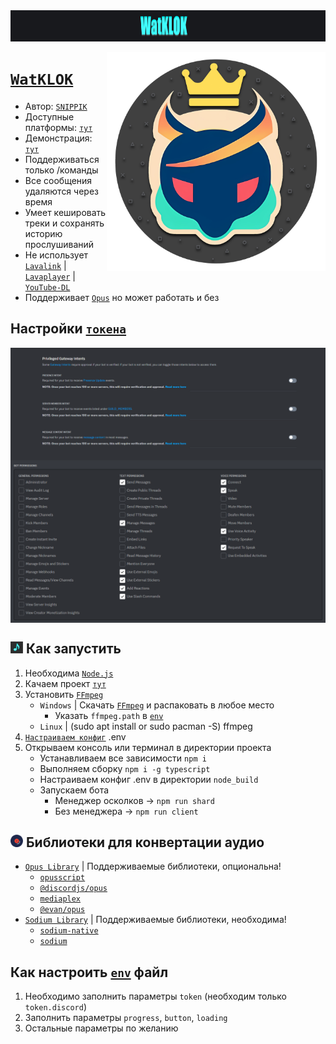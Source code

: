 <center><img src="https://raw.githubusercontent.com/SNIPPIK/WatKLOK/nightly/.github/resource/Icons/BG.png" alt="centered image" height="50"></center>


[<img align="right" alt="Avatar" width="350px" src="https://raw.githubusercontent.com/SNIPPIK/WatKLOK/nightly/.github/resource/Icons/Bot.png" />]()

# [`WatKLOK`](https://github.com/SNIPPIK/WatKLOK) 
- Автор: [`SNIPPIK`](https://github.com/SNIPPIK)
- Доступные платформы: [`тут`](src/handlers/APIs)
- Демонстрация: [`тут`](https://www.youtube.com/watch?v=G7vgPmnt9_8)
- Поддерживаться только /команды
- Все сообщения удаляются через время
- Умеет кешировать треки и сохранять историю прослушиваний
- Не использует [`Lavalink`](https://github.com/lavalink-devs/Lavalink) | [`Lavaplayer`](https://github.com/sedmelluq/lavaplayer) | [`YouTube-DL`](https://youtube-dl.org/)
- Поддерживает [`Opus`](https://wikipedia.org/wiki/Opus) но может работать и без


## Настройки [`токена`](https://discord.com/developers/applications)

<img align="center" alt="PGI Settings" width="1000px" src="https://github.com/SNIPPIK/WatKLOK/blob/nightly/.github/resource/PGI.png?raw=true" />
<img align="center" alt="Bot Permissions" width="1000px" src="https://github.com/SNIPPIK/WatKLOK/blob/nightly/.github/resource/Bot Permissions.png?raw=true" />


## <img alt="Avatar" width="20px" src="https://raw.githubusercontent.com/SNIPPIK/WatKLOK/nightly/.github/resource/Icons/Note.png" /> Как запустить
1. Необходима [`Node.js`](https://nodejs.org/ru/)
2. Качаем проект [`тут`](https://codeload.github.com/SNIPPIK/WatKLOK/zip/refs/heads/main)
3. Установить [`FFmpeg`](https://github.com/BtbN/FFmpeg-Builds/releases)
   - `Windows` | Скачать [`FFmpeg`](https://ffmpeg.org/) и распаковать в любое место
     - Указать `ffmpeg.path` в [`env`](.env)
   - `Linux` | (sudo apt install or sudo pacman -S) ffmpeg
4. [`Настраиваем конфиг`](#Как-настроить-env-файл) .env
5. Открываем консоль или терминал в директории проекта
   - Устанавливаем все зависимости `npm i`
   - Выполняем сборку `npm i -g typescript`
   - Настраиваем конфиг .env в директории `node_build`
   - Запускаем бота
     - Менеджер осколков -> `npm run shard`
     - Без менеджера -> `npm run client`

    
## <img alt="Avatar" width="20px" src="https://raw.githubusercontent.com/SNIPPIK/WatKLOK/nightly/.github/resource/Icons/Disk.gif" /> Библиотеки для конвертации аудио
- [`Opus Library`](src/Modules/voice/utils/Opus.ts) | Поддерживаемые библиотеки, опциональна!
    - [`opusscript`](https://www.npmjs.com/package/opusscript)
    - [`@discordjs/opus`](https://www.npmjs.com/package/@discordjs/opus)
    - [`mediaplex`](https://www.npmjs.com/package/mediaplex)
    - [`@evan/opus`](https://www.npmjs.com/package/@evan/opus)
- [`Sodium Library`](src/Modules/voice/utils/Sodium.ts) | Поддерживаемые библиотеки, необходима!
    - [`sodium-native`](https://www.npmjs.com/package/sodium-native)
    - [`sodium`](https://www.npmjs.com/package/sodium)



## Как настроить [`env`](.env) файл
1. Необходимо заполнить параметры `token` (необходим только `token.discord`)
2. Заполнить параметры `progress`, `button`, `loading`
3. Остальные параметры по желанию
